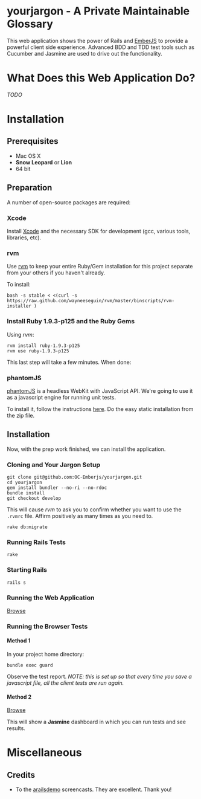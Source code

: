 # yourjargon - A Private Maintainable Glossary

This web application shows the power of Rails and [EmberJS](http://emberjs.com) to provide a powerful client side
experience.  Advanced BDD and TDD test tools such as Cucumber and Jasmine are used to drive out the functionality.

# What Does this Web Application Do?

*TODO*

# Installation

## Prerequisites

 * Mac OS X
 * **Snow Leopard** or **Lion**
 * 64 bit

## Preparation

A number of open-source packages are required:

### Xcode

Install [Xcode](http://developer.apple.com/technologies/mac/) and the necessary SDK for development (gcc,
various tools, libraries, etc).

### rvm

Use [rvm](http://beginrescueend.com/) to keep your entire Ruby/Gem installation for this project separate from your others if you haven't already.

To install:

    bash -s stable < <(curl -s https://raw.github.com/wayneeseguin/rvm/master/binscripts/rvm-installer )

### Install Ruby 1.9.3-p125 and the Ruby Gems

Using *rvm*:

    rvm install ruby-1.9.3-p125
    rvm use ruby-1.9.3-p125

This last step will take a few minutes.  When done:

### phantomJS

[phantomJS](http://code.google.com/p/phantomjs/) is a headless WebKit with JavaScript API.  We're going to use it as
a javascript engine for running unit tests.

To install it, follow the instructions [here](http://code.google.com/p/phantomjs/wiki/Installation).  Do the easy static installation from the zip file.

## Installation

Now, with the prep work finished, we can install the application.

### Cloning and Your Jargon Setup

    git clone git@github.com:OC-Emberjs/yourjargon.git
    cd yourjargon
    gem install bundler --no-ri --no-rdoc
    bundle install
    git checkout develop

This will cause *rvm* to ask you to confirm whether you want to use the `.rvmrc` file.  Affirm positively as many times as you need to.

    rake db:migrate

### Running Rails Tests

    rake

### Starting Rails

    rails s

### Running the Web Application

[Browse](http://localhost:3000/)

### Running the Browser Tests

#### Method 1

In your project home directory:

    bundle exec guard

Observe the test report. *NOTE: this is set up so that every time you save a javascript file,
all the client tests are run again.*

#### Method 2

[Browse](http://localhost:3000/jasmine)

This will show a **Jasmine** dashboard in which you can run tests and see results.

# Miscellaneous

## Credits

* To the [arailsdemo](http://www.arailsdemo.com/) screencasts.  They are excellent.  Thank you!
